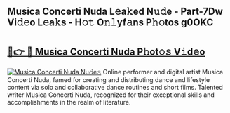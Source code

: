 ## Musica Concerti Nuda L𝚎a𝚔ed N𝚞𝚍e - Part-7Dw Vi𝚍𝚎o L𝚎a𝚔s - H𝚘𝚝 O𝚗𝚕yf𝚊ns P𝚑𝚘tos g0OKC

# <h2><a href="http://kf9lro5.oniu.top/?m=Musica+Concerti+Nuda">🔗👉 🔴 Musica Concerti Nuda P𝚑ot𝚘𝚜 V𝚒d𝚎o</a></h2>

[![Musica Concerti Nuda Nu𝚍e𝚜](https://i.imgur.com/0qMVB7G.gif)](http://kf9lro5.oniu.top/?m=Musica+Concerti+Nuda)
Online performer and digital artist Musica Concerti Nuda, famed for creating and distributing dance and lifestyle content via solo and collaborative dance routines and short films. Talented writer Musica Concerti Nuda, recognized for their exceptional skills and accomplishments in the realm of literature.  

